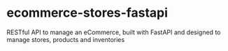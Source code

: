 # ecommerce-stores-fastapi
RESTful API to manage an eCommerce, built with FastAPI and designed to manage stores, products and inventories
